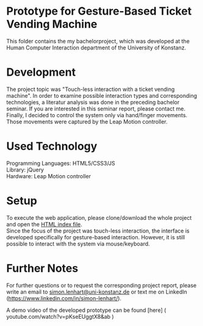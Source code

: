 # Prototype for Gesture-Based Ticket Vending Machine

This folder contains the my bachelorproject, which was developed at the Human Computer Interaction department of the University of Konstanz. 

# Development
The project topic was "Touch-less interaction with a ticket vending machine". 
In order to examine possible interaction types and corresponding technologies, a literatur analysis was done in the preceding bachelor seminar. If you are interested in this seminar report, please contact me. <br />
Finally, I decided to control the system only via hand/finger movements. <br />
Those movements were captured by the Leap Motion controller. 

# Used Technology
Programming Languages: HTML5/CSS3/JS  <br />
Library: jQuery <br />
Hardware: Leap Motion controller

# Setup 
To execute the web application, please clone/download the whole project and open the [HTML index file](index.html). <br />
Since the focus of the project was touch-less interaction, the interface is developed specifically for gesture-based interaction. However, it is still possible to interact with the system via mouse/keyboard.

# Further Notes
For further questions or to request the corresponding project report, please write an email to simon.lenhart@uni-konstanz.de or text me on LinkedIn (https://www.linkedin.com/in/simon-lenhart/). 

A demo video of the developed prototype can be found [here] ( youtube.com/watch?v=pKseEUggtX8&ab )
